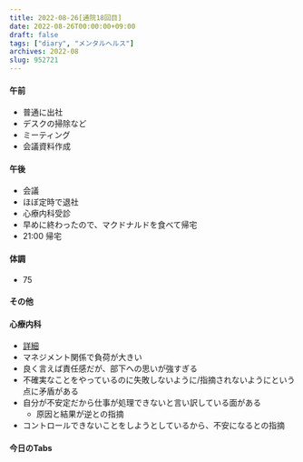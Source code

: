 ```yaml
---
title: 2022-08-26[通院18回目]
date: 2022-08-26T00:00:00+09:00
draft: false
tags: ["diary", "メンタルヘルス"]
archives: 2022-08
slug: 952721
---
```

#### 午前
- 普通に出社
- デスクの掃除など
- ミーティング
- 会議資料作成
#### 午後
- 会議
- ほぼ定時で退社
- 心療内科受診
- 早めに終わったので、マクドナルドを食べて帰宅
- 21:00 帰宅
#### 体調
- 75
#### その他
#### 心療内科
- [詳細](https://scrapbox.io/sk85/%E5%BF%83%E7%99%82%E5%86%85%E7%A7%91%E8%A8%98%E9%8C%B2#630940f22cbdec000078ede9)
- マネジメント関係で負荷が大きい
- 良く言えば責任感だが、部下への思いが強すぎる
- 不確実なことをやっているのに失敗しないように/指摘されないようにという点に矛盾がある
- 自分が不安定だから仕事が処理できないと言い訳している面がある
  - 原因と結果が逆との指摘
- コントロールできないことをしようとしているから、不安になるとの指摘
#### 今日のTabs
